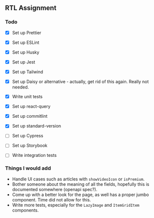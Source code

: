 ## RTL Assignment

### Todo
- [x] Set up Prettier
- [x] Set up ESLint
- [x] Set up Husky
- [x] Set up Jest
- [x] Set up Tailwind
- [x] Set up Daisy or alternative - actually, get rid of this again. Really not needed.
- [x] Write unit tests
- [x] Set up react-query
- [x] Set up commitlint
- [x] Set up standard-version
- [ ] Set up Cypress
- [ ] Set up Storybook
- [ ] Write integration tests


### Things I would add
- Handle UI cases such as articles with `showVideoIcon` or `isPremium`.
- Bother someone about the meaning of all the fields, hopefully this is documented somewhere (openapi spec?). 
- Come up with a better look for the page, as well has a proper jumbo component. Time did not allow for this.
- Write more tests, especially for the `LazyImage` and `ItemGridItem` components. 
